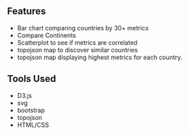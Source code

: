 ## Features
* Bar chart comparing countries by 30+ metrics
* Compare Continents
* Scatterplot to see if metrics are correlated
* topojson map to discover similar countries
* topojson map displaying highest metrics for each country.

## Tools Used
* D3.js
* svg
* bootstrap
* topojson
* HTML/CSS